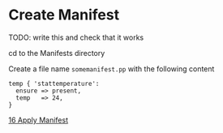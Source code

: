 # Create Manifest

TODO: write this and check that it works

cd to the Manifests directory

Create a file name ```somemanifest.pp``` with the following content

```
temp { 'stattemperature':
  ensure => present,
  temp   => 24,
}
```

[16 Apply Manifest](../16-apply-manifest)
